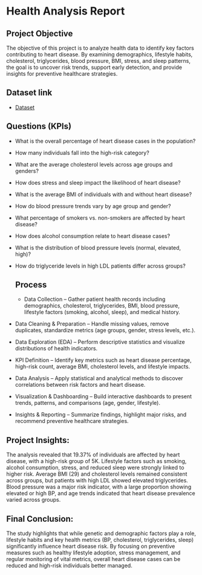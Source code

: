 # Health Analysis Report 
## Project Objective 
The objective of this project is to analyze health data to identify key factors contributing to heart disease. By examining demographics, lifestyle habits, cholesterol, triglycerides, blood pressure, BMI, stress, and sleep patterns, the goal is to uncover risk trends, support early detection, and provide insights for preventive healthcare strategies.

## Dataset link
- <a href="https://github.com/gopikrishnan05/Data-Analytics-Dashboard/blob/main/Health1.csv"> Dataset </a>

## Questions (KPIs)
- What is the overall percentage of heart disease cases in the population?

- How many individuals fall into the high-risk category?

- What are the average cholesterol levels across age groups and genders?

- How does stress and sleep impact the likelihood of heart disease?

- What is the average BMI of individuals with and without heart disease?

- How do blood pressure trends vary by age group and gender?

- What percentage of smokers vs. non-smokers are affected by heart disease?

- How does alcohol consumption relate to heart disease cases?

- What is the distribution of blood pressure levels (normal, elevated, high)?

- How do triglyceride levels in high LDL patients differ across groups?

  ## Process

  - Data Collection – Gather patient health records including demographics, cholesterol, triglycerides, BMI, blood pressure, lifestyle factors (smoking, alcohol, sleep), and medical history.

- Data Cleaning & Preparation – Handle missing values, remove duplicates, standardize metrics (age groups, gender, stress levels, etc.).

- Data Exploration (EDA) – Perform descriptive statistics and visualize distributions of health indicators.

- KPI Definition – Identify key metrics such as heart disease percentage, high-risk count, average BMI, cholesterol levels, and lifestyle impacts.

- Data Analysis – Apply statistical and analytical methods to discover correlations between risk factors and heart disease.

- Visualization & Dashboarding – Build interactive dashboards to present trends, patterns, and comparisons (age, gender, lifestyle).

- Insights & Reporting – Summarize findings, highlight major risks, and recommend preventive healthcare strategies.

## Project Insights:
The analysis revealed that 19.37% of individuals are affected by heart disease, with a high-risk group of 5K. Lifestyle factors such as smoking, alcohol consumption, stress, and reduced sleep were strongly linked to higher risk. Average BMI (29) and cholesterol levels remained consistent across groups, but patients with high LDL showed elevated triglycerides. Blood pressure was a major risk indicator, with a large proportion showing elevated or high BP, and age trends indicated that heart disease prevalence varied across groups.

## Final Conclusion:
The study highlights that while genetic and demographic factors play a role, lifestyle habits and key health metrics (BP, cholesterol, triglycerides, sleep) significantly influence heart disease risk. By focusing on preventive measures such as healthy lifestyle adoption, stress management, and regular monitoring of vital metrics, overall heart disease cases can be reduced and high-risk individuals better managed.




